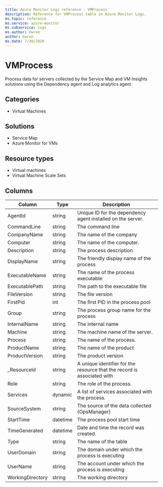 ```yaml
---
title: Azure Monitor Logs reference - VMProcess
description: Reference for VMProcess table in Azure Monitor Logs.
ms.topic: reference
ms.service: azure-monitor
ms.subservice: logs
ms.author: bwren
author: bwren
ms.date: 7/30/2020
---
```


# VMProcess

 Process data for servers collected by the Service Map and VM Insights solutions using the Dependency agent and Log analytics agent.

## Categories

- Virtual Machines
## Solutions

- Service Map
- Azure Monitor for VMs
## Resource types

- Virtual machines
- Virtual Machine Scale Sets




## Columns

|Column|Type|Description|
|---|---|---|
|AgentId|string|Unique ID for the dependency agent installed on the server.|
|CommandLine|string|The command line|
|CompanyName|string|The name of the company|
|Computer|string|The name of the computer.|
|Description|string|The process description|
|DisplayName|string|The friendly display name of the process|
|ExecutableName|string|The name of the process executable|
|ExecutablePath|string|The path to the executable file|
|FileVersion|string|The file version|
|FirstPid|int|The first PID in the process pool|
|Group|string|The process group name for the process|
|InternalName|string|The internal name|
|Machine|string|The machine name of the server.|
|Process|string|The name of the process.|
|ProductName|string|The name of the product|
|ProductVersion|string|The product version|
|_ResourceId|string|A unique identifier for the resource that the record is associated with|
|Role|string|The role of the process.|
|Services|dynamic|A list of services associated with the process.|
|SourceSystem|string|The source of the data collected (OpsManager)|
|StartTime|datetime|The process pool start time|
|TimeGenerated|datetime|Date and time the record was created.|
|Type|string|The name of the table|
|UserDomain|string|The domain under which the process is executing|
|UserName|string|The account under which the process is executing|
|WorkingDirectory|string|The working directory|
